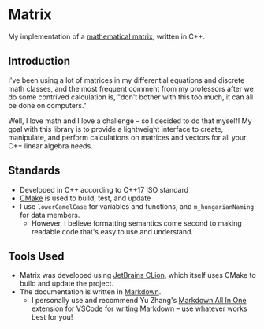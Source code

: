 # Matrix

My implementation of a [mathematical matrix](https://en.wikipedia.org/wiki/Matrix_(mathematics)), written in C++.

## Introduction

I've been using a lot of matrices in my differential equations and discrete math classes, and the most frequent comment from my professors after we do some contrived calculation is, "don't bother with this too much, it can all be done on computers."

Well, I love math and I love a challenge – so I decided to do that myself! My goal with this library is to provide a lightweight interface to create, manipulate, and perform calculations on matrices and vectors for all your C++ linear algebra needs.

## Standards

- Developed in C++ according to C++17 ISO standard
- [CMake](https://cmake.org/) is used to build, test, and update
- I use `lowerCamelCase` for variables and functions, and `m_hungarianNaming` for data members.
  - However, I believe formatting semantics come second to making readable code that's easy to use and understand.

## Tools Used

- Matrix was developed using [JetBrains CLion](https://www.jetbrains.com/clion/), which itself uses CMake to build and update the project.
- The documentation is written in [Markdown](https://daringfireball.net/projects/markdown/).
  - I personally use and recommend Yu Zhang's [Markdown All In One](https://marketplace.visualstudio.com/items?itemName=yzhang.markdown-all-in-one) extension for [VSCode](https://code.visualstudio.com/) for writing Markdown – use whatever works best for you!
